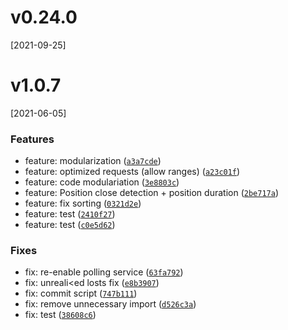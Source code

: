 # v0.24.0
[2021-09-25]

# v1.0.7
[2021-06-05]

### Features

* feature: modularization ([`a3a7cde`](https://github.com/colxi/lickui/commit/a3a7cde729cc309e1f801d2a17033d45af6f18e8))
* feature: optimized requests (allow ranges) ([`a23c01f`](https://github.com/colxi/lickui/commit/a23c01fb700462e48d73d7b455dfa64a4b0c3737))
* feature: code modulariation ([`3e8803c`](https://github.com/colxi/lickui/commit/3e8803c34125bd88f3a4512538b184f626567453))
* feature: Position close detection + position duration ([`2be717a`](https://github.com/colxi/lickui/commit/2be717a9dadec0f5f8231e1851cc9f223bb994b3))
* feature: fix sorting ([`0321d2e`](https://github.com/colxi/lickui/commit/0321d2ef53ff677c402aa5ce3b4aad1ba2adb246))
* feature: test ([`2410f27`](https://github.com/colxi/lickui/commit/2410f27aedcf01c115550b869c4857ff7980fbe3))
* feature: test ([`c0e5d62`](https://github.com/colxi/lickui/commit/c0e5d6281689fd0a5d5874927b0c17e5806e6a28))

### Fixes

* fix: re-enable polling service ([`63fa792`](https://github.com/colxi/lickui/commit/63fa792e370f95a89ad207c92fc33ecd121724b9))
* fix: unreali&lt;ed losts fix ([`e8b3907`](https://github.com/colxi/lickui/commit/e8b3907f259d737c430aa7173727151b2bf1efb6))
* fix: commit script ([`747b111`](https://github.com/colxi/lickui/commit/747b111b489b38008c954af3110b3a5ec3857255))
* fix: remove unnecessary import ([`d526c3a`](https://github.com/colxi/lickui/commit/d526c3a9487fc7df8ff0263b34bd3f5040cf254c))
* fix: test ([`38608c6`](https://github.com/colxi/lickui/commit/38608c62e094ddc35f36060ba451dd88708a6c3e))

